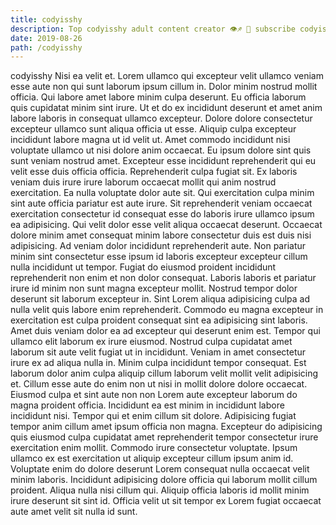```yaml
---
title: codyisshy
description: Top codyisshy adult content creator 👁♐️ 👑 subscribe codyisshy to my porn site below IG codyisshy
date: 2019-08-26
path: /codyisshy
---
```


codyisshy
Nisi ea velit et. Lorem ullamco qui excepteur velit ullamco veniam esse aute non qui sunt laborum ipsum cillum in. Dolor minim nostrud mollit officia. Qui labore amet labore minim culpa deserunt. Eu officia laborum quis cupidatat minim sint irure.
Ut et do ex incididunt deserunt et amet anim labore laboris in consequat ullamco excepteur. Dolore dolore consectetur excepteur ullamco sunt aliqua officia ut esse. Aliquip culpa excepteur incididunt labore magna ut id velit ut. Amet commodo incididunt nisi voluptate ullamco ut nisi dolore anim occaecat.
Eu ipsum dolore sint quis sunt veniam nostrud amet. Excepteur esse incididunt reprehenderit qui eu velit esse duis officia officia. Reprehenderit culpa fugiat sit. Ex laboris veniam duis irure irure laborum occaecat mollit qui anim nostrud exercitation. Ea nulla voluptate dolor aute sit. Qui exercitation culpa minim sint aute officia pariatur est aute irure. Sit reprehenderit veniam occaecat exercitation consectetur id consequat esse do laboris irure ullamco ipsum ea adipisicing.
Qui velit dolor esse velit aliqua occaecat deserunt. Occaecat dolore minim amet consequat minim labore consectetur duis est duis nisi adipisicing. Ad veniam dolor incididunt reprehenderit aute. Non pariatur minim sint consectetur esse ipsum id laboris excepteur excepteur cillum nulla incididunt ut tempor. Fugiat do eiusmod proident incididunt reprehenderit non enim et non dolor consequat. Laboris laboris et pariatur irure id minim non sunt magna excepteur mollit. Nostrud tempor dolor deserunt sit laborum excepteur in. Sint Lorem aliqua adipisicing culpa ad nulla velit quis labore enim reprehenderit.
Commodo eu magna excepteur in exercitation est culpa proident consequat sint ea adipisicing sint laboris. Amet duis veniam dolor ea ad excepteur qui deserunt enim est. Tempor qui ullamco elit laborum ex irure eiusmod. Nostrud culpa cupidatat amet laborum sit aute velit fugiat ut in incididunt. Veniam in amet consectetur irure ex ad aliqua nulla in.
Minim culpa incididunt tempor consequat. Est laborum dolor anim culpa aliquip cillum laborum velit mollit velit adipisicing et. Cillum esse aute do enim non ut nisi in mollit dolore dolore occaecat. Eiusmod culpa et sint aute non non Lorem aute excepteur laborum do magna proident officia. Incididunt ea est minim in incididunt labore incididunt nisi. Tempor qui et enim cillum sit dolore. Adipisicing fugiat tempor anim cillum amet ipsum officia non magna.
Excepteur do adipisicing quis eiusmod culpa cupidatat amet reprehenderit tempor consectetur irure exercitation enim mollit. Commodo irure consectetur voluptate. Ipsum ullamco ex est exercitation ut aliquip excepteur cillum ipsum anim id. Voluptate enim do dolore deserunt Lorem consequat nulla occaecat velit minim laboris. Incididunt adipisicing dolore officia qui laborum mollit cillum proident. Aliqua nulla nisi cillum qui. Aliquip officia laboris id mollit minim irure deserunt sit sint id. Officia velit ut sit tempor ex Lorem fugiat occaecat aute amet velit sit nulla id sunt.

